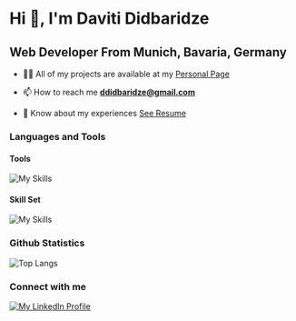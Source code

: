 # Hi 👋, I'm Daviti Didbaridze

## Web Developer From Munich, Bavaria, Germany

- 👨‍💻 All of my projects are available at my [Personal Page][personalPage]

- 📫 How to reach me **[ddidbaridze@gmail.com](mailto:contact@davitididbaridze.de)**

- 📄 Know about my experiences [See Resume][linkToResume]

### Languages and Tools

#### Tools

![My Skills](https://skillicons.dev/icons?i=vscode,linux,bash,figma,netlify,md,github,git&theme=light)

#### Skill Set

![My Skills](https://skillicons.dev/icons?i=css,sass,html,js,ts,react,vue,nextjs,nodejs&theme=light)

### Github Statistics

![Top Langs](https://github-readme-stats-git-masterrstaa-rickstaa.vercel.app/api?username=Didbar&layout=compact)

### Connect with me

[![My LinkedIn Profile][linkedInImage]][linkedInProfile]

[linkedInImage]: https://skillicons.dev/icons?i=linkedin
[linkedInProfile]: https://www.linkedin.com/in/daviti-didbaridze/ "Personal Profile"
[linkToResume]: https://drive.google.com/file/d/1-TldQFAPNPXzWEFVZvYb8HAu2I35RNNS/view?usp=drive_link "To My Resume"
[personalPage]: https://www.davitididbaridze.de/ "To My Personal Page"
